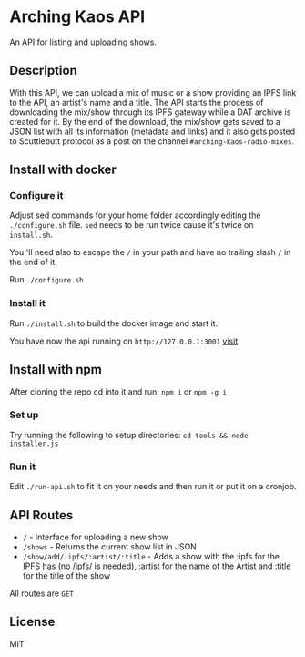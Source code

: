 # Arching Kaos API
An API for listing and uploading shows.

## Description

With this API, we can upload a mix of music or a show providing an IPFS link to the API, an artist's name and a title. The API starts the process of downloading the mix/show through its IPFS gateway while a DAT archive is created for it. By the end of the download, the mix/show gets saved to a JSON list with all its information (metadata and links) and it also gets posted to Scuttlebutt protocol as a post on the channel `#arching-kaos-radio-mixes`.

## Install with docker 

### Configure it

Adjust sed commands for your home folder accordingly editing the `./configure.sh` file.
`sed` needs to be run twice cause it's twice on `install.sh`.

You 'll need also to escape the `/` in your path and have no trailing slash `/` in the end of it.

Run `./configure.sh`

### Install it

Run `./install.sh` to build the docker image and start it.

You have now the api running on `http://127.0.0.1:3001` [visit](http://127.0.0.1:3001).

## Install with npm

After cloning the repo cd into it and run:
`npm i`
or
`npm -g i`

### Set up

Try running the following to setup directories:
`cd tools && node installer.js`

### Run it

Edit `./run-api.sh` to fit it on your needs and then run it or put it on a cronjob.

## API Routes

* `/` - Interface for uploading a new show
* `/shows` - Returns the current show list in JSON
* `/show/add/:ipfs/:artist/:title` - Adds a show with the :ipfs for the IPFS has (no /ipfs/ is needed), :artist for the name of the Artist and :title for the title of the show

All routes are `GET`

## License
MIT
